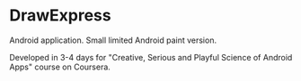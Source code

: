 DrawExpress
===========

Android application. Small limited Android paint version.

Developed in 3-4 days for "Creative, Serious and Playful Science of Android Apps" course on Coursera. 
